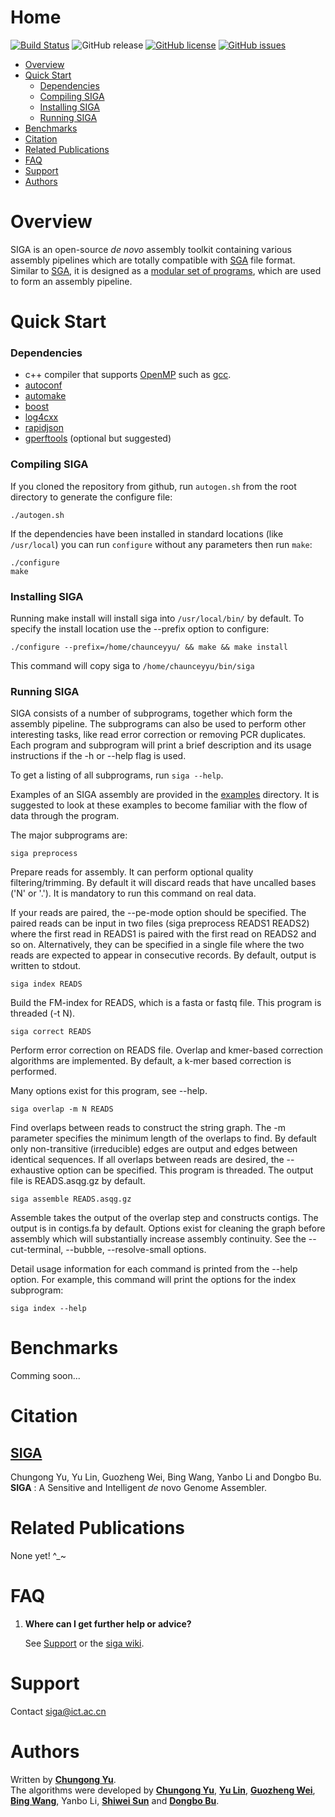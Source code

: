 Home
====

[![Build Status](https://travis-ci.org/chungongyu/siga.svg?branch=master)](https://travis-ci.org/chungongyu/siga)
![GitHub release](https://img.shields.io/github/release/chungongyu/siga.svg)
[![GitHub license](https://img.shields.io/github/license/chungongyu/siga.svg)](https://github.com/chungongyu/siga)
[![GitHub issues](https://img.shields.io/github/issues/chungongyu/siga.svg)](https://github.com/chungongyu/siga/issues)

* [Overview](#overview)
* [Quick Start](#quick-start)
	* [Dependencies](#dependencies)
	* [Compiling SIGA](#compiling-siga)
	* [Installing SIGA](#installing-siga)
	* [Running SIGA](#running-siga)
* [Benchmarks](#benchmarks)
* [Citation](#citation)
* [Related Publications](#related-publications)
* [FAQ](#faq)
* [Support](#support)
* [Authors](#authors)

Overview
========

SIGA is an open-source _de novo_ assembly toolkit containing various assembly pipelines which are totally compatible with [SGA](https://github.com/jts/sga) file format. Similar to [SGA](https://github.com/jts/sga), it is designed as a [modular set of programs](#running-siga), which are used to form an assembly pipeline.

Quick Start
===========

### Dependencies

* c++ compiler that supports [OpenMP](http://www.openmp.org) such as [gcc](http://gcc.gnu.org).
* [autoconf](http://www.gnu.org/software/autoconf)
* [automake](http://www.gnu.org/software/automake)
* [boost](https://www.boost.org/)
* [log4cxx](https://logging.apache.org/log4cxx)
* [rapidjson](https://github.com/Tencent/rapidjson)
* [gperftools](https://github.com/gperftools/gperftools) (optional but suggested)

### Compiling SIGA

If you cloned the repository from github, run `autogen.sh` from the root directory 
to generate the configure file:

```
./autogen.sh
```

If the dependencies have been installed in standard locations (like `/usr/local`) you
can run `configure` without any parameters then run `make`:

```
./configure
make
```

### Installing SIGA

Running make install will install siga into `/usr/local/bin/` by default. To specify the install
location use the --prefix option to configure:

```
./configure --prefix=/home/chaunceyyu/ && make && make install
```

This command will copy siga to `/home/chaunceyyu/bin/siga`

### Running SIGA

SIGA consists of a number of subprograms, together which form the assembly pipeline. The subprograms
can also be used to perform other interesting tasks, like read error correction or removing PCR duplicates.
Each program and subprogram will print a brief description and its usage instructions if the -h or --help 
flag is used.

To get a listing of all subprograms, run `siga --help`.

Examples of an SIGA assembly are provided in the [examples](https://github.com/chungongyu/siga/tree/master/examples) directory. It is suggested to look at these examples to become familiar with the flow of data through the program.

The major subprograms are:

```
siga preprocess
```

Prepare reads for assembly. It can perform optional quality filtering/trimming. By default
it will discard reads that have uncalled bases ('N' or '.'). It is mandatory to run this command 
on real data. 

If your reads are paired, the --pe-mode option should be specified. The paired reads can be input in two 
files (siga preprocess READS1 READS2) where the first read in READS1 is paired with the first read on READS2 
and so on. Alternatively, they can be specified in a single file where the two reads are expected to appear 
in consecutive records. By default, output is written to stdout.

```
siga index READS
```

Build the FM-index for READS, which is a fasta or fastq file. 
This program is threaded (-t N).

```
siga correct READS
```

Perform error correction on READS file. Overlap and kmer-based correction algorithms
are implemented. By default, a k-mer based correction is performed. 

Many options exist for this program, see --help. 

```
siga overlap -m N READS
```

Find overlaps between reads to construct the string graph. The -m parameter specifies
the minimum length of the overlaps to find. By default only non-transitive (irreducible) edges are output and edges
between identical sequences. If all overlaps between reads are desired, the --exhaustive option can be specified.
This program is threaded. The output file is READS.asqg.gz by default.

```
siga assemble READS.asqg.gz
```

Assemble takes the output of the overlap step and constructs contigs. The output is in contigs.fa by default. Options
exist for cleaning the graph before assembly which will substantially increase assembly continuity. 
See the --cut-terminal, --bubble, --resolve-small options.

Detail usage information for each command is printed from the --help option. For example, this command will print the 
options for the index subprogram:

```
siga index --help
```

Benchmarks
========

Comming soon...

Citation
========

## [SIGA](https://github.com/chungongyu/siga)

Chungong Yu, Yu Lin, Guozheng Wei, Bing Wang, Yanbo Li and Dongbo Bu. **SIGA** : A Sensitive and Intelligent *de* novo Genome Assembler.

Related Publications
====================

None yet! ^_~

FAQ
====

1. **Where can I get further help or advice?**

   See [Support](#support) or the [siga wiki](https://github.com/chungongyu/siga/wiki).

Support
=======

Contact [siga@ict.ac.cn](mailto:siga@ict.ac.cn)

Authors
=======

Written by **[Chungong Yu](http://bioinfo.ict.ac.cn/~yuchungong)**.<br>
The algorithms were developed by **[Chungong Yu](http://bioinfo.ict.ac.cn/~yuchungong)**, **[Yu Lin](https://cecs.anu.edu.au/people/yu-lin)**, **[Guozheng Wei](http://bioinfo.ict.ac.cn/~weiguozheng)**, **[Bing Wang](https://jp.linkedin.com/in/bing-wang-155128151)**,
Yanbo Li, **[Shiwei Sun](http://bioinfo.ict.ac.cn/~dwsun)** and **[Dongbo Bu](http://bioinfo.ict.ac.cn/~dbu)**.

